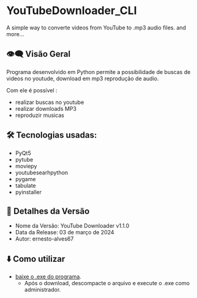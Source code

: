 # YouTubeDownloader_CLI
A simple way to converte videos from YouTube to .mp3 audio files. and more...

## 👁️‍🗨️ Visão Geral
Programa desenvolvido em Python permite a possibilidade de buscas de videos no youtude, download em mp3 reprodução de audio.

Com ele é possível :
  - realizar buscas no youtube
  - realizar downloads MP3
  - reproduzir musicas
 
## 🛠 Tecnologias usadas:
 - PyQt5
 - pytube
 - moviepy
 - youtubesearhpython
 - pygame
 - tabulate
 - pyinstaller
## 🚀 Detalhes da Versão
  - Nome da Versão: YouTube Downloader v1.1.0
  - Data da Release: 03 de março de 2024
  - Autor: ernesto-alves67
## ⬇️ Como utilizar

- [baixe o .exe do programa](https://github.com/Ernesto-Alves67/YoutubeDownloader_/releases/download/v1.1.0/ytdownloader-CLI-v1.1.0.rar).
	- Após o download, descompacte o arquivo e execute o .exe como administrador.
